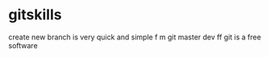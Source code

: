 # gitskills
create new branch is very quick and simple
f m
git master dev
ff
git is a free software
